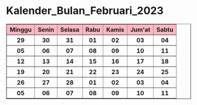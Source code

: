 # Kalender_Bulan_Februari_2023
<!DOCTYPE html>
<html>
<head>

<title>Tugas</title>
</head>
<body>
<table border="1">
<tr style = "background-color: lightpink;">
    <th>Minggu</th>
    <th>Senin</th>
    <th>Selasa</th>
    <th>Rabu</th>
    <th>Kamis</th>
    <th>Jum'at</th>
    <th>Sabtu</th>
</tr>
<tr>
    <th>29</th>
    <th>30</th>
    <th>31</th>
    <th>01</th>
    <th>02</th>
    <th>03</th>
    <th>04</th>
</tr>
<tr>
    <th>05</th>
    <th>06</th>
    <th>07</th>
    <th>08</th>
    <th>09</th>
    <th>10</th>
    <th>11</th>
</tr>
<tr>
    <th>12</th>
    <th>13</th>
    <th>14</th>
    <th>15</th>
    <th>16</th>
    <th>17</th>
    <th>18</th>
</tr>
<tr>
    <th>19</th>
    <th>20</th>
    <th>21</th>
    <th>22</th>
    <th>23</th>
    <th>24</th>
    <th>25</th>
</tr>
<tr>
    <th>26</th>
    <th>27</th>
    <th>28</th>
    <th>01</th>
    <th>02</th>
    <th>03</th>
    <th>04</th>
</tr>
<tr>
    <th>05</th>
    <th>06</th>
    <th>07</th>
    <th>08</th>
    <th>09</th>
    <th>10</th>
    <th>11</th>
</tr>

</table>
</body>
</html>





